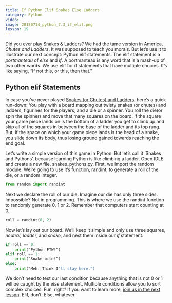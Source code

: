```yaml
---
title: If Python Elif Snakes Else Ladders
category: Python
video:
image: 20150714_python_7.3_if_elif.png
lesson: 19
---
```


Did you ever play Snakes & Ladders? We had the tame version in America, _Chutes and Ladders_. It was supposed to teach you morals. But let’s use it to illustrate our next concept: Python elif statements. The elif statement is a _portmanteau_ of _else_ and _if_. A portmanteau is any word that is a mash-up of two other words. We use elif for if statements that have multiple choices. It’s like saying, “If not this, or this, then that.”

## Python elif Statements

In case you’ve never played [Snakes (or Chutes) and Ladders](https://en.wikipedia.org/wiki/Snakes_and_ladders), here’s a quick run-down: You play with a board mapping out twisty snakes (or chutes) and ladders, figurines for the players, and a die or a spinner. You roll the die(or spin the spinner) and move that many squares on the board. If the square your game piece lands on is the bottom of a ladder you get to climb up and skip all of the squares in between the base of the ladder and its top rung. But, if the space on which your game piece lands is the head of a snake, you slide down its body, thus losing ground gained towards reaching the end goal.

Let’s write a simple version of this game in Python. But let’s call it ‘Snakes and Pythons’, because learning Python is like climbing a ladder. Open IDLE and create a new file, snakes_pythons.py. First, we import the random module. We’re going to use it’s function, randint, to generate a roll of the die, or a random integer.

```python
from random import randint
```

Next we declare the roll of our die. Imagine our die has only three sides. Impossible? Not in programming. This is where we use the randint function to randomly generate 0, 1 or 2\. Remember that computers start counting at 0.

```python
roll = randint(0, 2)
```

Now let’s lay out our board. We’ll keep it simple and only use three squares, _neutral, ladder,_ and _snake,_ and nest them inside our _if_ statement.

```python
if roll == 0:
    print(“Python FTW!”)
elif roll == 1:
    print(“Snake bite!”)
else:
    print(“Meh. Think I'll stay here.”)
```

We don’t need to test our last condition because anything that is not 0 or 1 will be caught by the _else_ statement. Multiple conditions allow you to sort complex choices. Fun, right? If you want to learn more, [join us in the next lesson](https://thehelloworldprogram.com/python/python-while-loops-green-light/). Elif, don’t. Else, whatever.

